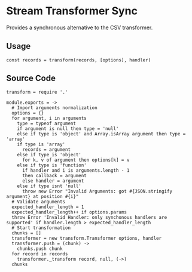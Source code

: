 
# Stream Transformer Sync

Provides a synchronous alternative to the CSV transformer.

## Usage  

`const records = transform(records, [options], handler)`  

## Source Code

    transform = require '.'

    module.exports = ->
      # Import arguments normalization
      options = {}
      for argument, i in arguments
        type = typeof argument
        if argument is null then type = 'null'
        else if type is 'object' and Array.isArray argument then type = 'array'
        if type is 'array'
          records = argument
        else if type is 'object'
          for k, v of argument then options[k] = v
        else if type is 'function'
          if handler and i is arguments.length - 1
          then callback = argument
          else handler = argument
        else if type isnt 'null'
          throw new Error "Invalid Arguments: got #{JSON.stringify argument} at position #{i}"
      # Validate arguments
      expected_handler_length = 1
      expected_handler_length++ if options.params
      throw Error 'Invalid Handler: only synchonous handlers are supported' if handler.length > expected_handler_length
      # Start transformation
      chunks = []
      transformer = new transform.Transformer options, handler
      transformer.push = (chunk) ->
        chunks.push chunk
      for record in records
        transformer._transform record, null, (->)
      chunks
      
